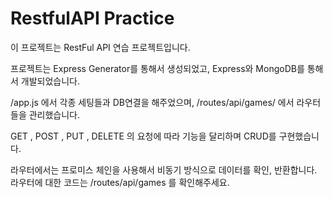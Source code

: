# RestfulAPI Practice

이 프로젝트는 RestFul API 연습 프로젝트입니다.

프로젝트는 Express Generator를 통해서 생성되었고, Express와 MongoDB를 통해서 개발되었습니다.

/app.js 에서 각종 세팅들과 DB연결을 해주었으며,
/routes/api/games/ 에서 라우터들을 관리했습니다.

GET , POST , PUT , DELETE 의 요청에 따라 기능을 달리하며 CRUD를 구현했습니다.

라우터에서는 프로미스 체인을 사용해서 비동기 방식으로 데이터를 확인, 반환합니다.
라우터에 대한 코드는 /routes/api/games 를 확인해주세요.